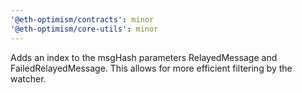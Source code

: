 ```yaml
---
'@eth-optimism/contracts': minor
'@eth-optimism/core-utils': minor
---
```


Adds an index to the msgHash parameters RelayedMessage and FailedRelayedMessage. This allows for more efficient filtering by the watcher.
